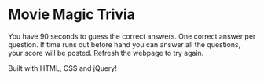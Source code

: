 # Movie Magic Trivia
You have 90 seconds to guess the correct answers. One correct answer per question.
If time runs out before hand you can answer all the questions, your score will be posted.
Refresh the webpage to try again.

Built with HTML, CSS and jQuery!

